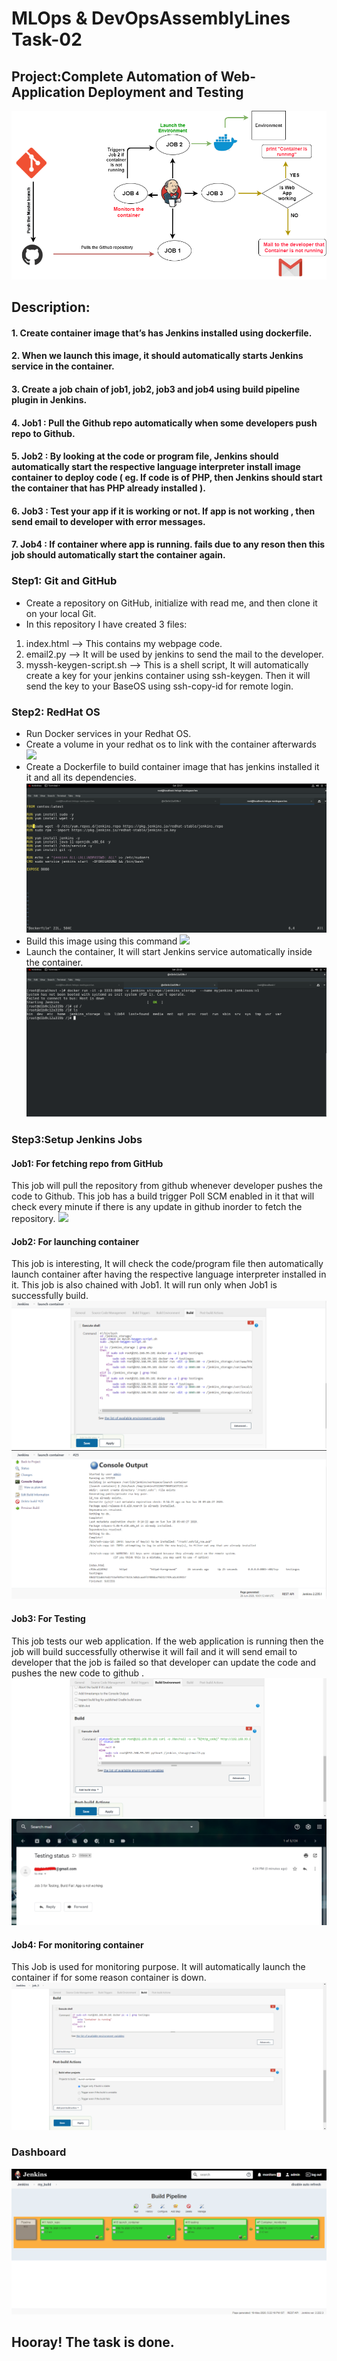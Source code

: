 # MLOps & DevOpsAssemblyLines Task-02
## Project:Complete Automation of Web-Application Deployment and Testing
![](images/0a.png)
## Description:
#### 1. Create container image that’s has Jenkins installed using dockerfile.
#### 2. When we launch this image, it should automatically starts Jenkins service in the container.
#### 3. Create a job chain of job1, job2, job3 and job4 using build pipeline plugin in Jenkins.
#### 4. Job1 : Pull the Github repo automatically when some developers push repo to Github.
#### 5. Job2 : By looking at the code or program file, Jenkins should automatically start the respective language interpreter install image container to deploy code ( eg. If code is of PHP, then Jenkins should start the container that has PHP already installed ).
#### 6. Job3 : Test your app if it is working or not. If app is not working , then send email to developer with error messages.
#### 7. Job4 : If container where app is running. fails due to any reson then this job should automatically start the container again.

### Step1: Git and GitHub
  * Create a repository on GitHub, initialize with read me, and then clone it on your local Git.
  * In this repository I have created 3 files:
   1. index.html --> This contains my webpage code.
   2. email2.py --> It will be used by jenkins to send the mail to the developer.
   3. myssh-keygen-script.sh --> This is a shell script, It will automatically create a key for your jenkins container using ssh-keygen. Then it will send the key to your 
     BaseOS using ssh-copy-id for remote login. 

### Step2: RedHat OS
  * Run Docker services in your Redhat OS.
  * Create a volume in your redhat os to link with the container afterwards
  ![](images/1.jpg)
  * Create a Dockerfile to build container image that has jenkins installed it it and all its dependencies.
  ![](images/2.png)
  * Build this image using this command
  ![](images/3.png)
  * Launch the container, It will start Jenkins service automatically inside the container.
  ![](images/4.png)

### Step3:Setup Jenkins Jobs

#### Job1: For fetching repo from GitHub
This job will pull the repository from github whenever developer pushes the code to Github. This job has a build trigger Poll SCM enabled in it that will check every minute if there is any update in github inorder to fetch the repository.
![](images/5.png)

#### Job2: For launching container
This job is interesting, It will check the code/program file then automatically launch container after having the respective language interpreter installed in it. This job is also chained with Job1. It will run only when Job1 is successfully build.
![](images/6a.png)
![](images/61.png)

#### Job3: For Testing
This job tests our web application. If the web application is running then the job will build successfully otherwise it will fail and it will send email to developer that the job is failed so that developer can update the code and pushes the new code to github .
![](images/7a.png)
![](images/8a.png)

#### Job4: For monitoring container
This Job is used for monitoring purpose. It will automatically launch the container if for some reason container is down.
![](images/9a.png)

### Dashboard
![](images/end.png)

## Hooray! The task is done. 
